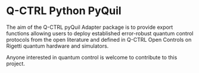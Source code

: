 # Q-CTRL Python PyQuil

The aim of the Q-CTRL pyQuil Adapter package is to provide export functions allowing
users to deploy established error-robust quantum control protocols from the
open literature and defined in Q-CTRL Open Controls on Rigetti quantum hardware
and simulators.

Anyone interested in quantum control is welcome to contribute to this project.